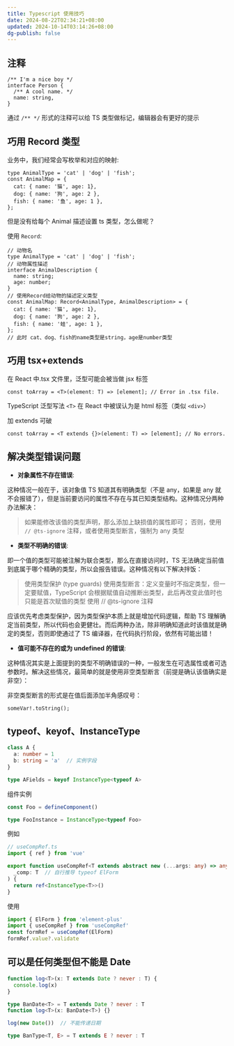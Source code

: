 ```yaml
---
title: Typescript 使用技巧
date: 2024-08-22T02:34:21+08:00
updated: 2024-10-14T03:14:26+08:00
dg-publish: false
---
```


## 注释

```
/** I'm a nice boy */
interface Person {
  /** A cool name. */
  name: string,
}
```

通过 `/** */` 形式的注释可以给 TS 类型做标记，编辑器会有更好的提示

## 巧用 Record 类型

业务中，我们经常会写枚举和对应的映射:

```
type AnimalType = 'cat' | 'dog' | 'fish';
const AnimalMap = {
  cat: { name: '猫', age: 1},
  dog: { name: '狗', age: 2 },
  fish: { name: '鱼', age: 1 },
};
```

但是没有给每个 Animal 描述设置 ts 类型，怎么做呢？

使用 `Record`:

```
// 动物名
type AnimalType = 'cat' | 'dog' | 'fish';
// 动物属性描述
interface AnimalDescription {
  name: string;
  age: number;
}
// 使用Record给动物的描述定义类型
const AnimalMap: Record<AnimalType, AnimalDescription> = {
  cat: { name: '猫', age: 1},
  dog: { name: '狗', age: 2 },
  fish: { name: '蛙', age: 1 },
};
// 此时 cat、dog、fish的name类型是string，age是number类型
```

## 巧用 tsx+extends

在 React 中.tsx 文件里，泛型可能会被当做 jsx 标签

```
const toArray = <T>(element: T) => [element]; // Error in .tsx file.
```

TypeScript 泛型写法 `<T>` 在 React 中被误认为是 html 标签（类似 `<div>`）

加 extends 可破

```
const toArray = <T extends {}>(element: T) => [element]; // No errors.
```

## 解决类型错误问题

- **对象属性不存在错误**:

这种情况一般在于，该对象值 TS 知道其有明确类型（不是 any，如果是 any 就不会报错了），但是当前要访问的属性不存在与其已知类型结构。这种情况分两种办法解决：

> 如果能修改该值的类型声明，那么添加上缺损值的属性即可；
> 否则，使用 `// @ts-ignore` 注释，或者使用类型断言，强制为 any 类型

- **类型不明确的错误**:

即一个值的类型可能被注解为联合类型，那么在直接访问时，TS 无法确定当前值到底属于哪个精确的类型，所以会报告错误。这种情况有以下解决拌饭：

> 使用类型保护 (type guards)
> 使用类型断言：定义变量时不指定类型，但一定要赋值，TypeScript 会根据赋值自动推断出类型，此后再改变此值时也只能是首次赋值的类型
> 使用 // @ts-ignore 注释

应该优先考虑类型保护，因为类型保护本质上就是增加代码逻辑，帮助 TS 理解确定当前类型，所以代码也会更健壮。而后两种办法，除非明确知道此时该值就是确定的类型，否则即使通过了 TS 编译器，在代码执行阶段，依然有可能出错！

- **值可能不存在的或为 undefined 的错误**:

这种情况其实是上面提到的类型不明确错误的一种，一般发生在可选属性或者可选参数时。解决这些情况，最简单的就是使用非空类型断言（前提是确认该值确实是非空）：

非空类型断言的形式是在值后面添加半角感叹号：

```
someVar!.toString();
```

## typeof、keyof、InstanceType

```ts
class A {
  a: number = 1
  b: string = 'a'  // 实例字段
}

type AFields = keyof InstanceType<typeof A>
```

组件实例

```ts
const Foo = defineComponent()

type FooInstance = InstanceType<typeof Foo>
```

例如

```ts
// useCompRef.ts
import { ref } from 'vue'

export function useCompRef<T extends abstract new (...args: any) => any>(
  _comp: T  // 自行推导 typeof ElForm
) {
  return ref<InstanceType<T>>()
}
```

使用

```ts
import { ElForm } from 'element-plus'
import { useCompRef } from 'useCompRef'
const formRef = useCompRef(ElForm)
formRef.value?.validate
```

## 可以是任何类型但不能是 Date

```ts
function log<T>(x: T extends Date ? never : T) {
  console.log(x)
}

type BanDate<T> = T extends Date ? never : T
function log<T>(x: BanDate<T>) {}

log(new Date())  // 不能传递日期

type BanType<T, E> = T extends E ? never : T
```
